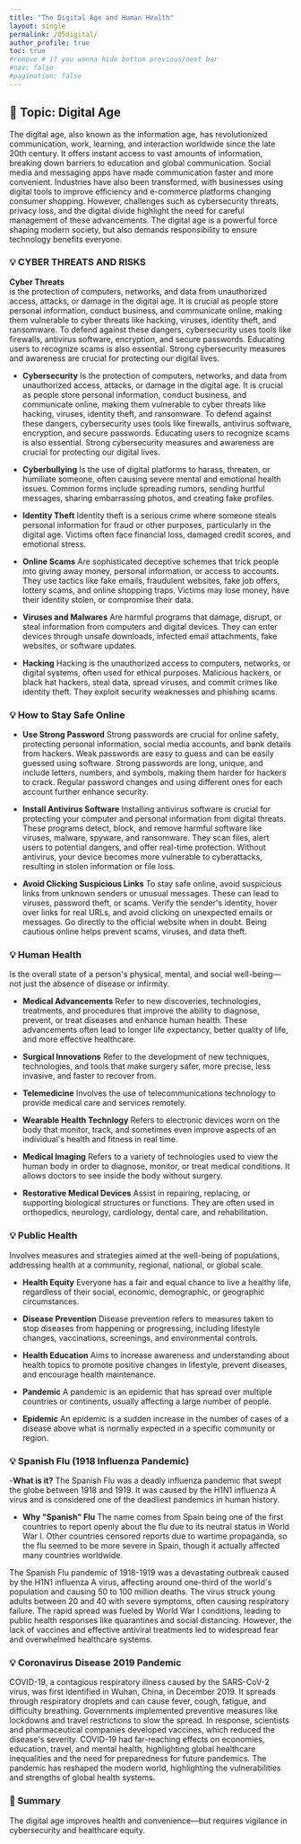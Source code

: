 ```yaml
---
title: "The Digital Age and Human Health"
layout: single
permalink: /05digital/
author_profile: true
toc: true
#remove # if you wanna hide bottom previous/next bar
#nav: false
#pagination: false
---
```


## 🧭 Topic: Digital Age
The digital age, also known as the information age, has revolutionized communication, work, learning, and interaction worldwide since the late 20th century. It offers instant access to vast amounts of information, breaking down barriers to education and global communication. Social media and messaging apps have made communication faster and more convenient. Industries have also been transformed, with businesses using digital tools to improve efficiency and e-commerce platforms changing consumer shopping. However, challenges such as cybersecurity threats, privacy loss, and the digital divide highlight the need for careful management of these advancements. The digital age is a powerful force shaping modern society, but also demands responsibility to ensure technology benefits everyone.


### 💡 CYBER THREATS AND RISKS

**Cyber Threats**  
is the protection of computers, networks, and data from unauthorized access, attacks, or damage in the digital age. It is crucial as people store personal information, conduct business, and communicate online, making them vulnerable to cyber threats like hacking, viruses, identity theft, and ransomware. To defend against these dangers, cybersecurity uses tools like firewalls, antivirus software, encryption, and secure passwords. Educating users to recognize scams is also essential. Strong cybersecurity measures and awareness are crucial for protecting our digital lives.

- **Cybersecurity**
Is the protection of computers, networks, and data from unauthorized access, attacks, or damage in the digital age. It is crucial as people store personal information, conduct business, and communicate online, making them vulnerable to cyber threats like hacking, viruses, identity theft, and ransomware. To defend against these dangers, cybersecurity uses tools like firewalls, antivirus software, encryption, and secure passwords. Educating users to recognize scams is also essential. Strong cybersecurity measures and awareness are crucial for protecting our digital lives.
  
- **Cyberbullying**
Is the use of digital platforms to harass, threaten, or humiliate someone, often causing severe mental and emotional health issues. Common forms include spreading rumors, sending hurtful messages, sharing embarrassing photos, and creating fake profiles.

- **Identity Theft**
Identity theft is a serious crime where someone steals personal information for fraud or other purposes, particularly in the digital age. Victims often face financial loss, damaged credit scores, and emotional stress. 

- **Online Scams**
Are sophisticated deceptive schemes that trick people into giving away money, personal information, or access to accounts. They use tactics like fake emails, fraudulent websites, fake job offers, lottery scams, and online shopping traps. Victims may lose money, have their identity stolen, or compromise their data.
 
- **Viruses and Malwares**
Are harmful programs that damage, disrupt, or steal information from computers and digital devices. They can enter devices through unsafe downloads, infected email attachments, fake websites, or software updates.

- **Hacking**
Hacking is the unauthorized access to computers, networks, or digital systems, often used for ethical purposes. Malicious hackers, or black hat hackers, steal data, spread viruses, and commit crimes like identity theft. They exploit security weaknesses and phishing scams. 

### 💡 How to Stay Safe Online
- **Use Strong Password**
Strong passwords are crucial for online safety, protecting personal information, social media accounts, and bank details from hackers. Weak passwords are easy to guess and can be easily guessed using software. Strong passwords are long, unique, and include letters, numbers, and symbols, making them harder for hackers to crack. Regular password changes and using different ones for each account further enhance security.

- **Install Antivirus Software**
Installing antivirus software is crucial for protecting your computer and personal information from digital threats. These programs detect, block, and remove harmful software like viruses, malware, spyware, and ransomware. They scan files, alert users to potential dangers, and offer real-time protection. Without antivirus, your device becomes more vulnerable to cyberattacks, resulting in stolen information or file loss.

- **Avoid Clicking Suspicious Links**
To stay safe online, avoid suspicious links from unknown senders or unusual messages. These can lead to viruses, password theft, or scams. Verify the sender's identity, hover over links for real URLs, and avoid clicking on unexpected emails or messages. Go directly to the official website when in doubt. Being cautious online helps prevent scams, viruses, and data theft.

### 💡 Human Health
Is the overall state of a person's physical, mental, and social well-being—not just the absence of disease or infirmity.

- **Medical Advancements**
Refer to new discoveries, technologies, treatments, and procedures that improve the ability to diagnose, prevent, or treat diseases and enhance human health. These advancements often lead to longer life expectancy, better quality of life, and more effective healthcare.

- **Surgical Innovations**
Refer to the development of new techniques, technologies, and tools that make surgery safer, more precise, less invasive, and faster to recover from.

- **Telemedicine**
Involves the use of telecommunications technology to provide medical care and services remotely.

- **Wearable Health Technlogy**
Refers to electronic devices worn on the body that monitor, track, and sometimes even improve aspects of an individual's health and fitness in real time.

- **Medical Imaging**
Refers to a variety of technologies used to view the human body in order to diagnose, monitor, or treat medical conditions. It allows doctors to see inside the body without surgery.

- **Restorative Medical Devices**
Assist in repairing, replacing, or supporting biological structures or functions. They are often used in orthopedics, neurology, cardiology, dental care, and rehabilitation.

### 💡 Public Health 
Involves measures and strategies aimed at the well-being of populations, addressing health at a community, regional, national, or global scale.

- **Health Equity**
Everyone has a fair and equal chance to live a healthy life, regardless of their social, economic, demographic, or geographic circumstances.

- **Disease Prevention**
Disease prevention refers to measures taken to stop diseases from happening or progressing, including lifestyle changes, vaccinations, screenings, and environmental controls.

- **Health Education**
Aims to increase awareness and understanding about health topics to promote positive changes in lifestyle, prevent diseases, and encourage health maintenance.

- **Pandemic**
A pandemic is an epidemic that has spread over multiple countries or continents, usually affecting a large number of people.

- **Epidemic**
An epidemic is a sudden increase in the number of cases of a disease above what is normally expected in a specific community or region.
  
### 💡 Spanish Flu (1918 Influenza Pandemic)

-**What is it?**
The Spanish Flu was a deadly influenza pandemic that swept the globe between 1918 and 1919. It was caused by the H1N1 influenza A virus and is considered one of the deadliest pandemics in human history.

- **Why "Spanish" Flu**
The name comes from Spain being one of the first countries to report openly about the flu due to its neutral status in World War I. Other countries censored reports due to wartime propaganda, so the flu seemed to be more severe in Spain, though it actually affected many countries worldwide.

The Spanish Flu pandemic of 1918-1919 was a devastating outbreak caused by the H1N1 influenza A virus, affecting around one-third of the world's population and causing 50 to 100 million deaths. The virus struck young adults between 20 and 40 with severe symptoms, often causing respiratory failure. The rapid spread was fueled by World War I conditions, leading to public health responses like quarantines and social distancing. However, the lack of vaccines and effective antiviral treatments led to widespread fear and overwhelmed healthcare systems.

### 💡 Coronavirus Disease 2019 Pandemic
COVID-19, a contagious respiratory illness caused by the SARS-CoV-2 virus, was first identified in Wuhan, China, in December 2019. It spreads through respiratory droplets and can cause fever, cough, fatigue, and difficulty breathing. Governments implemented preventive measures like lockdowns and travel restrictions to slow the spread. In response, scientists and pharmaceutical companies developed vaccines, which reduced the disease's severity. COVID-19 had far-reaching effects on economies, education, travel, and mental health, highlighting global healthcare inequalities and the need for preparedness for future pandemics. The pandemic has reshaped the modern world, highlighting the vulnerabilities and strengths of global health systems.

### 📌 Summary

The digital age improves health and convenience—but requires vigilance in cybersecurity and healthcare equity.
